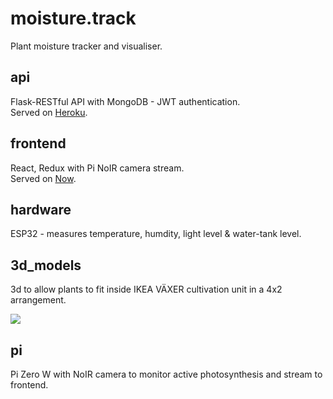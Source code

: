 # moisture.track

Plant moisture tracker and visualiser.

## api

Flask-RESTful API with MongoDB - JWT authentication.  
Served on [Heroku](https://www.heroku.com/).

## frontend

React, Redux with Pi NoIR camera stream.  
Served on [Now](https://zeit.co/home).

## hardware

ESP32 - measures temperature, humdity, light level & water-tank level. 

## 3d_models

3d to allow plants to fit inside IKEA VÄXER cultivation unit in a 4x2 arrangement.

![](https://ftp.cass.si/7~50glk3e.png)

## pi

Pi Zero W with NoIR camera to monitor active photosynthesis and stream to frontend.